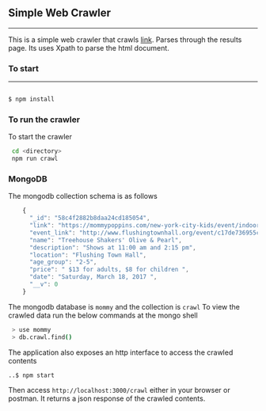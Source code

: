 ## Simple Web Crawler
-----------------

This is a simple web crawler that crawls
[link](https://mommypoppins.com/events?area%5B%5D=118&field_event_date_value%5B%5D=03-04-2017&event_end=2017-04-07).
Parses through the results page. Its uses Xpath to parse the html document.

### To start
------------

```sh

$ npm install

````

### To run the crawler
To start the crawler
```sh
 cd <directory>
 npm run crawl

````

### MongoDB

The mongodb collection schema is as follows

```js
    {
      "_id": "58c4f2882b8daa24cd185054",
      "link": "https://mommypoppins.com/new-york-city-kids/event/indoor/treehouse-shakers-olive-pearl-a-magical-story-of-home-family-show",
      "event_link": "http://www.flushingtownhall.org/event/c17de736955ca330f80eb072a5aefefe",
      "name": "Treehouse Shakers' Olive & Pearl",
      "description": "Shows at 11:00 am and 2:15 pm",
      "location": "Flushing Town Hall",
      "age_group": "2-5",
      "price": " $13 for adults, $8 for children ",
      "date": "Saturday, March 18, 2017 ",
      "__v": 0
    }
```

The mongodb database is `mommy` and the collection is `crawl`
To view the crawled data run the below commands at the mongo shell

```sh
 > use mommy
 > db.crawl.find()

```

The application also exposes an http interface to access the crawled contents

```sh
..$ npm start

```
Then access `http://localhost:3000/crawl` either in your browser or postman. It returns a json response of the crawled
contents.


